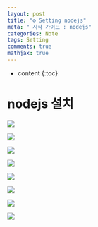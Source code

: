 ```yaml
---
layout: post
title: "⚙ Setting nodejs"
meta: " 시작 가이드 : nodejs"
categories: Note
tags: Setting
comments: true
mathjax: true
---
```




* content
{:toc}


# nodejs 설치

![](/img/nodejs/nodejs설치1)

![](/img/nodejs/nodejs설치2)

![](/img/nodejs/nodejs설치3)

![](/img/nodejs/nodejs설치4)

![](/img/nodejs/nodejs설치5)

![](/img/nodejs/nodejs설치6)

![](/img/nodejs/nodejs설치7)

![](/img/nodejs/nodejs설치8)

